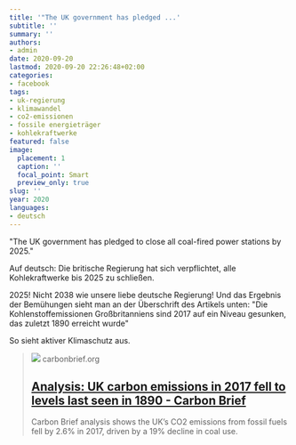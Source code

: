 ```yaml
---
title: '"The UK government has pledged ...'
subtitle: ''
summary: ''
authors:
- admin
date: 2020-09-20
lastmod: 2020-09-20 22:26:48+02:00
categories:
- facebook
tags:
- uk-regierung
- klimawandel
- co2-emissionen
- fossile energieträger
- kohlekraftwerke
featured: false
image:
  placement: 1
  caption: ''
  focal_point: Smart
  preview_only: true
slug: ''
year: 2020
languages:
- deutsch
---
```


"The UK government has pledged to close all coal-fired power stations by 2025."

Auf deutsch: 
Die britische Regierung hat sich verpflichtet, alle Kohlekraftwerke bis 2025 zu schließen.

2025! Nicht 2038 wie unsere liebe deutsche Regierung! Und das Ergebnis der Bemühungen sieht man an der Überschrift des Artikels unten: "Die Kohlenstoffemissionen Großbritanniens sind 2017 auf ein Niveau gesunken, das zuletzt 1890 erreicht wurde"

So sieht aktiver Klimaschutz aus.
> [![](https://www.carbonbrief.org/wp-content/uploads/2018/03/E08DRF0-1890-stock-exchange.jpg)](https://www.carbonbrief.org/analysis-uk-carbon-emissions-in-2017-fell-to-levels-last-seen-in-1890)
> carbonbrief.org
> ## [Analysis: UK carbon emissions in 2017 fell to levels last seen in 1890 - Carbon Brief](https://www.carbonbrief.org/analysis-uk-carbon-emissions-in-2017-fell-to-levels-last-seen-in-1890)
>
>Carbon Brief analysis shows the UK’s CO2 emissions from fossil fuels fell by 2.6% in 2017, driven by a 19% decline in coal use.